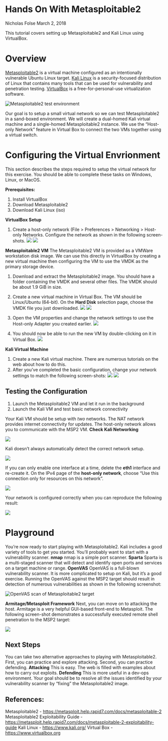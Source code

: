 # Hands On With Metasploitable2
Nicholas Folse
March 2, 2018 

This tutorial covers setting up Metasploitable2 and Kali Linux using VirtualBox.

# Overview

[Metasploitable2](https://metasploit.help.rapid7.com/docs/metasploitable-2) is a virtual machine configured as an intentionally vulnerable Ubuntu Linux target. [Kali Linux](https://www.kali.org/) is a security-focused distribution of Linux that contains many tools that can be used for vulnerability and penetration testing. [VirtualBox](https://www.virtualbox.org) is a free-for-personal-use virtualization software. 

![Metasploitable2 test environment](https://d2mxuefqeaa7sj.cloudfront.net/s_C252F1BC4FE9D9B16E7A9551E7387F11BD337E03085773054AD6C11C40977E99_1520011892723_image.png)


Our goal is to setup a small virtual network so we can test Metasploitable2 in a sand-boxed environment. We will create a dual-homed Kali virtual machine and a single-homed Metasploitable2 instance. We use the “Host-only Network” feature in Virtual Box to connect the two VMs together using a virtual switch.

# Configuring the Virtual Envrionment

This section describes the steps required to setup the virtual network for this exercise. You should be able to complete these tasks on Windows, Linux, or MacOS.

**Prerequisites:**

1. Install VirtualBox
2. Download Metasploitable2
3. Download Kali Linux (iso)

**VirtualBox Setup**

1. Create a host-only network (File > Preferences > Networking > Host-only Networks. Configure the network as shown in the following screen-shots.
![](https://d2mxuefqeaa7sj.cloudfront.net/s_C252F1BC4FE9D9B16E7A9551E7387F11BD337E03085773054AD6C11C40977E99_1520012392973_image.png)
![](https://d2mxuefqeaa7sj.cloudfront.net/s_C252F1BC4FE9D9B16E7A9551E7387F11BD337E03085773054AD6C11C40977E99_1520012400251_image.png)


**Metasploitable2 VM**
The Metasploitable2 VM is provided as a VMWare workstation disk image. We can use this directly in VirtualBox by creating a new virtual machine then configuring the VM to use the VMDK as the primary storage device.

1. Download and extract the Metasploitable2 image. You should have a folder containing the VMDK and several other files. The VMDK should be about 1.9 GiB in size.
2. Create a new virtual machine in Virtual Box. The VM should be Linux/Ubuntu (64-bit). On the **Hard Disk** selection page, choose the VMDK file you just downloaded.
![](https://d2mxuefqeaa7sj.cloudfront.net/s_C252F1BC4FE9D9B16E7A9551E7387F11BD337E03085773054AD6C11C40977E99_1520012819665_image.png)
![](https://d2mxuefqeaa7sj.cloudfront.net/s_C252F1BC4FE9D9B16E7A9551E7387F11BD337E03085773054AD6C11C40977E99_1520012876329_image.png)

3. Open the VM properties and change the network settings to use the Host-only Adapter you created earlier.
![](https://d2mxuefqeaa7sj.cloudfront.net/s_C252F1BC4FE9D9B16E7A9551E7387F11BD337E03085773054AD6C11C40977E99_1520013064645_image.png)

4. You should now be able to run the new VM by double-clicking on it in Virtual Box. 
![](https://d2mxuefqeaa7sj.cloudfront.net/s_C252F1BC4FE9D9B16E7A9551E7387F11BD337E03085773054AD6C11C40977E99_1520012960668_image.png)


**Kali Virtual Machine**

1. Create a new Kali virtual machine. There are numerous tutorials on the web about how to do this.
2. After you’ve completed the basic configuration, change your network settings to match the following screen-shots:
![](https://d2mxuefqeaa7sj.cloudfront.net/s_C252F1BC4FE9D9B16E7A9551E7387F11BD337E03085773054AD6C11C40977E99_1520013328365_image.png)
![](https://d2mxuefqeaa7sj.cloudfront.net/s_C252F1BC4FE9D9B16E7A9551E7387F11BD337E03085773054AD6C11C40977E99_1520013334264_image.png)

## Testing the Configuration
1. Launch the Metasploitable2 VM and let it run in the background
2. Launch the Kali VM and test basic network connectivity

Your Kali VM should be setup with *two* networks. The NAT network provides internet connectivity for updates. The host-only network allows you to communicate with the MSP2 VM.
**Check Kali Networking**

![](https://d2mxuefqeaa7sj.cloudfront.net/s_C252F1BC4FE9D9B16E7A9551E7387F11BD337E03085773054AD6C11C40977E99_1520013625749_image.png)


Kali doesn’t always automatically detect the correct network setup. 

![](https://d2mxuefqeaa7sj.cloudfront.net/s_C252F1BC4FE9D9B16E7A9551E7387F11BD337E03085773054AD6C11C40977E99_1520013742055_image.png)


If you can only enable one interface at a time, delete the **eth1** interface and re-create it. On the IPv4 page of the **host-only network**, choose “Use this connection only for resources on this network”.

![](https://d2mxuefqeaa7sj.cloudfront.net/s_C252F1BC4FE9D9B16E7A9551E7387F11BD337E03085773054AD6C11C40977E99_1520013814452_image.png)


Your network is configured correctly when you can reproduce the following result:

![](https://d2mxuefqeaa7sj.cloudfront.net/s_C252F1BC4FE9D9B16E7A9551E7387F11BD337E03085773054AD6C11C40977E99_1520013904850_image.png)

# Playground

You’re now ready to start playing with Metasploitable2. Kali includes a good variety of tools to get you started. You’ll probably want to start with a vulnerability scanner. 
**nmap**
nmap is a simple port scanner. 
**Sparta**
Sparta is a multi-staged scanner that will detect and identify open ports and services on a target machine or range.
**OpenVAS**
OpenVAS is a full-blown vulnerability scanner. It is more complicated to setup on Kali, but it’s a good exercise. Running the OpenVAS against the MSP2 target should result in detection of numerous vulnerabilities as shown in the following screenshot:

![OpenVAS scan of Metasploitable2 target](https://d2mxuefqeaa7sj.cloudfront.net/s_C252F1BC4FE9D9B16E7A9551E7387F11BD337E03085773054AD6C11C40977E99_1520014311587_image.png)


**Armitage/Metasploit Framework**
Next, you can move on to attacking the host. Armitage is a very helpful GUI-based front-end to Metasploit. The following screen-shot demonstrates a successfully executed remote shell penetration to the MSP2 target:

![](https://d2mxuefqeaa7sj.cloudfront.net/s_C252F1BC4FE9D9B16E7A9551E7387F11BD337E03085773054AD6C11C40977E99_1520014600741_image.png)

## Next Steps

You can take two alternative approaches to playing with Metasploitable2. First, you can practice and explore attacking. Second, you can practice defending. 
**Attacking**
This is easy. The web is filled with examples about how to carry out exploits.
**Defending**
This is more useful in a dev-ops environment. Your goal should be to resolve all the issues identified by your vulnerability scanner by “fixing” the Metasploitable2 image.


## **References:**

Metasploitable2 - https://metasploit.help.rapid7.com/docs/metasploitable-2
Metasploitable2 Exploitability Guide - https://metasploit.help.rapid7.com/docs/metasploitable-2-exploitability-guide
Kali Linux - https://www.kali.org/
Virtual Box - https://www.virtualbox.org
